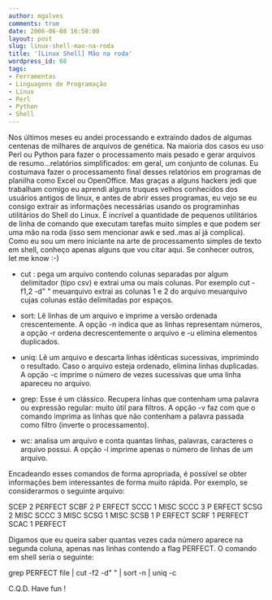 ```yaml
---
author: mgalves
comments: true
date: 2006-06-08 16:58:00
layout: post
slug: linux-shell-mao-na-roda
title: '[Linux Shell] Mão na roda'
wordpress_id: 68
tags:
- Ferramentas
- Linguagens de Programação
- Linux
- Perl
- Python
- Shell
---
```


Nos últimos meses eu andei processando e extraindo dados  de algumas centenas de milhares de arquivos de genética. Na maioria dos casos eu uso Perl ou Python para fazer o processamento mais pesado e gerar arquivos de resumo...relatórios simplificados: em geral, um conjunto de colunas. Eu costumava fazer o processamento final desses  relatórios em programas de planilha como Excel ou OpenOffice. Mas  graças a alguns hackers jedi que trabalham comigo eu aprendi alguns truques velhos conhecidos dos usuários antigos de linux,  e antes de abrir esses programas, eu vejo se eu consigo extrair as informações   necessárias usando os programinhas utilitários do Shell do  Linux. É incrível a quantidade de pequenos utilitários de linha de comando que executam tarefas muito simples e que podem ser uma mão na roda (isso sem mencionar awk e sed..mas aí já complica). Como eu sou um mero iniciante na arte de processamento simples de texto em  shell, conheço apenas alguns que vou citar aqui. Se conhecer outros, let me know :-)



	
  * cut : pega um arquivo contendo colunas separadas por algum delimitador (tipo csv) e extrai uma ou mais colunas.
Por exemplo cut -f1,2 -d" " meuarquivo  extrai as colunas 1 e 2 do arquivo  meuarquivo cujas colunas estão delimitadas por espaços.

	
  * sort: Lê linhas de um arquivo e imprime a versão ordenada crescentemente. A opção -n indica que as linhas representam números, a opção -r  ordena decrescentemente o arquivo e -u elimina elementos duplicados.

	
  * uniq:  Lê um arquivo e descarta linhas idênticas sucessivas, imprimindo o resultado. Caso o arquivo esteja ordenado, elimina linhas duplicadas. A opção -c imprime o número de vezes sucessivas que uma linha apareceu no arquivo.

	
  * grep: Esse é um clássico. Recupera linhas que contenham uma palavra ou expressão regular: muito útil para filtros. A opção -v faz com que o comando imprima as linhas que não contenham a palavra passada como filtro (inverte o processamento).

	
  * wc: analisa um arquivo e conta quantas linhas, palavras, caracteres o arquivo possui. A opção -l imprime apenas o número de linhas de um arquivo.


Encadeando esses comandos de forma apropriada, é possível se obter informações bem interessantes de forma muito rápida. Por exemplo, se considerarmos o seguinte arquivo:

SCEP   2   PERFECT SCBF   2   P ERFECT SCCC   1   MISC
SCCC   3   P ERFECT SCSG   2   MISC SCCC   3   MISC SCSG   1   MISC
SCSB   1   P ERFECT SCRF   1   PERFECT  SCAC   1   PERFECT

Digamos que eu queira saber quantas vezes cada número aparece na segunda coluna, apenas nas linhas contendo a flag PERFECT. O comando em  shell seria o seguinte:

grep PERFECT file  |  cut -f2 -d" " | sort -n | uniq -c 

C.Q.D. Have fun !
